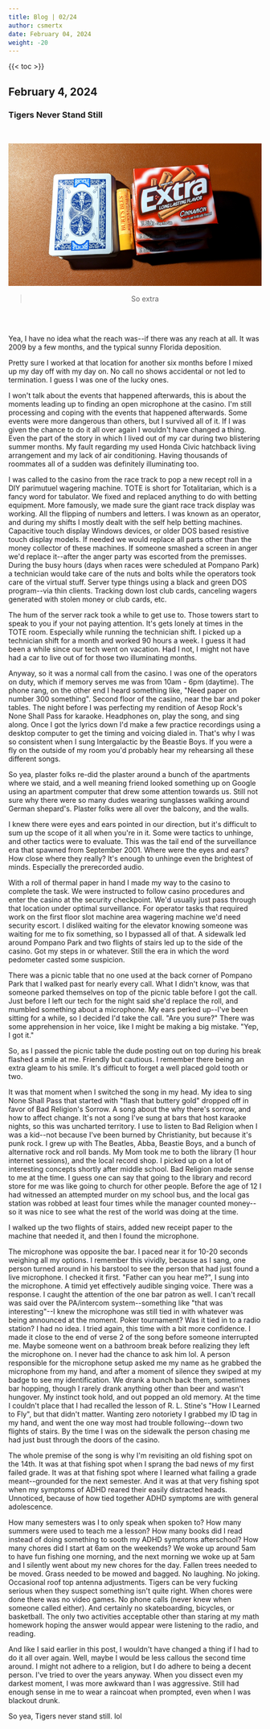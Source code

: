 ```yaml
---
title: Blog | 02/24
author: csmertx
date: February 04, 2024
weight: -20
---
```


<!--more-->

{{< toc >}}

## February 4, 2024
### Tigers Never Stand Still

<br />
<div style="text-align: center;">

![Photo](/Blog/daynight/2024/images/these_are_a_few_of_my_favorite_things.jpg "")

> So extra

<br />

</div><br />

Yea, I have no idea what the reach was--if there was any reach at all. It was 2009 by a few months, and the typical sunny Florida deposition.

Pretty sure I worked at that location for another six months before I mixed up my day off with my day on. No call no shows accidental or not led to termination. I guess I was one of the lucky ones.

I won't talk about the events that happened afterwards, this is about the moments leading up to finding an open microphone at the casino. I'm still processing and coping with the events that happened afterwards. Some events were more dangerous than others, but I survived all of it. If I was given the chance to do it all over again I wouldn't have changed a thing. Even the part of the story in which I lived out of my car during two blistering summer months. My fault regarding my used Honda Civic hatchback living arrangement and my lack of air conditioning. Having thousands of roommates all of a sudden was definitely illuminating too.

I was called to the casino from the race track to pop a new recept roll in a DIY parimutuel wagering machine. TOTE is short for Totalitarian, which is a fancy word for tabulator. We fixed and replaced anything to do with betting equipment. More famously, we made sure the giant race track display was working. All the flipping of numbers and letters. I was known as an operator, and during my shifts I mostly dealt with the self help betting machines. Capacitive touch display Windows devices, or older DOS based resistive touch display models. If needed we would replace all parts other than the money collector of these machines. If someone smashed a screen in anger we'd replace it--after the anger party was escorted from the premisses. During the busy hours (days when races were scheduled at Pompano Park) a technician would take care of the nuts and bolts while the operators took care of the virtual stuff. Server type things using a black and green DOS program--via thin clients. Tracking down lost club cards, canceling wagers generated with stolen money or club cards, etc.

The hum of the server rack took a while to get use to. Those towers start to speak to you if your not paying attention. It's gets lonely at times in the TOTE room. Especially while running the technician shift. I picked up a technician shift for a month and worked 90 hours a week. I guess it had been a while since our tech went on vacation. Had I not, I might not have had a car to live out of for those two illuminating months.

Anyway, so it was a normal call from the casino. I was one of the operators on duty, which if memory serves me was from 10am - 6pm (daytime). The phone rang, on the other end I heard something like, "Need paper on number 300 something". Second floor of the casino, near the bar and poker tables. The night before I was perfecting my rendition of Aesop Rock's None Shall Pass for karaoke. Headphones on, play the song, and sing along. Once I got the lyrics down I'd make a few practice recordings using a desktop computer to get the timing and voicing dialed in. That's why I was so consistent when I sung Intergalactic by the Beastie Boys. If you were a fly on the outside of my room you'd probably hear my rehearsing all these different songs.

So yea, plaster folks re-did the plaster around a bunch of the apartments where we staid, and a well meaning friend looked something up on Google using an apartment computer that drew some attention towards us. Still not sure why there were so many dudes wearing sunglasses walking around German shepard's. Plaster folks were all over the balcony, and the walls.

I knew there were eyes and ears pointed in our direction, but it's difficult to sum up the scope of it all when you're in it. Some were tactics to unhinge, and other tactics were to evaluate. This was the tail end of the surveillance era that spawned from September 2001. Where were the eyes and ears? How close where they really? It's enough to unhinge even the brightest of minds. Especially the prerecorded audio.

With a roll of thermal paper in hand I made my way to the casino to complete the task. We were instructed to follow casino procedures and enter the casino at the security checkpoint. We'd usually just pass through that location under optimal surveillance. For operator tasks that required work on the first floor slot machine area wagering machine we'd need security escort. I disliked waiting for the elevator knowing someone was waiting for me to fix something, so I bypassed all of that. A sidewalk led around Pompano Park and two flights of stairs led up to the side of the casino. Got my steps in or whatever. Still the era in which the word pedometer casted some suspicion.

There was a picnic table that no one used at the back corner of Pompano Park that I walked past for nearly every call. What I didn't know, was that someone parked themselves on top of the picnic table before I got the call. Just before I left our tech for the night said she'd replace the roll, and mumbled something about a microphone. My ears perked up--I've been sitting for a while, so I decided I'd take the call. "Are you sure?" There was some apprehension in her voice, like I might be making a big mistake. "Yep, I got it."

So, as I passed the picnic table the dude posting out on top during his break flashed a smile at me. Friendly but cautious. I remember there being an extra gleam to his smile. It's difficult to forget a well placed gold tooth or two.

It was that moment when I switched the song in my head. My idea to sing None Shall Pass that started with "flash that buttery gold" dropped off in favor of Bad Religion's Sorrow. A song about the why there's sorrow, and how to affect change. It's not a song I've sung at bars that host karaoke nights, so this was uncharted territory. I use to listen to Bad Religion when I was a kid--not because I've been burned by Christianity, but because it's punk rock. I grew up with The Beatles, Abba, Beastie Boys, and a bunch of alternative rock and roll bands. My Mom took me to both the library (1 hour internet sessions), and the local record shop. I picked up on a lot of interesting concepts shortly after middle school. Bad Religion made sense to me at the time. I guess one can say that going to the library and record store for me was like going to church for other people. Before the age of 12 I had witnessed an attempted murder on my school bus, and the local gas station was robbed at least four times while the manager counted money--so it was nice to see what the rest of the world was doing at the time.

I walked up the two flights of stairs, added new receipt paper to the machine that needed it, and then I found the microphone.

The microphone was opposite the bar. I paced near it for 10-20 seconds weighing all my options. I remember this vividly, because as I sang, one person turned around in his barstool to see the person that had just found a live microphone. I checked it first. "Father can you hear me?", I sung into the microphone. A timid yet effectively audible singing voice. There was a response. I caught the attention of the one bar patron as well. I can't recall was said over the PA/intercom system--something like "that was interesting"--I knew the microphone was still tied in with whatever was being announced at the moment. Poker tournament? Was it tied in to a radio station? I had no idea. I tried again, this time with a bit more confidence. I made it close to the end of verse 2 of the song before someone interrupted me. Maybe someone went on a bathroom break before realizing they left the microphone on. I never had the chance to ask him lol. A person responsible for the microphone setup asked me my name as he grabbed the microphone from my hand, and after a moment of silence they swiped at my badge to see my identification. We drank a bunch back them, sometimes bar hopping, though I rarely drank anything other than beer and wasn't hungover. My instinct took hold, and out popped an old memory. At the time I couldn't place that I had recalled the lesson of R. L. Stine's "How I Learned to Fly", but that didn't matter. Wanting zero notoriety I grabbed my ID tag in my hand, and went the one way most had trouble following--down two flights of stairs. By the time I was on the sidewalk the person chasing me had just bust through the doors of the casino.

The whole premise of the song is why I'm revisiting an old fishing spot on the 14th. It was at that fishing spot when I sprang the bad news of my first failed grade. It was at that fishing spot where I learned what failing a grade meant--grounded for the next semester. And it was at that very fishing spot when my symptoms of ADHD reared their easily distracted heads. Unnoticed, because of how tied together ADHD symptoms are with general adolescence.

How many semesters was I to only speak when spoken to? How many summers were used to teach me a lesson? How many books did I read instead of doing something to sooth my ADHD symptoms afterschool? How many chores did I start at 6am on the weekends? We woke up around 5am to have fun fishing one morning, and the next morning we woke up at 5am and I silently went about my new chores for the day. Fallen trees needed to be moved. Grass needed to be mowed and bagged. No laughing. No joking. Occasional roof top antenna adjustments. Tigers can be very fucking serious when they suspect something isn't quite right. When chores were done there was no video games. No phone calls (never knew when someone called either). And certainly no skateboarding, bicycles, or basketball. The only two activities acceptable other than staring at my math homework hoping the answer would appear were listening to the radio, and reading.

And like I said earlier in this post, I wouldn't have changed a thing if I had to do it all over again. Well, maybe I would be less callous the second time around. I might not adhere to a religion, but I do adhere to being a decent person. I've tried to over the years anyway. When you dissect even my darkest moment, I was more awkward than I was aggressive. Still had enough sense in me to wear a raincoat when prompted, even when I was blackout drunk.

So yea, Tigers never stand still. lol

<br />